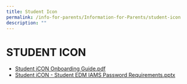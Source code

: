 ```yaml
---
title: Student Icon
permalink: /info-for-parents/Information-for-Parents/student-icon
description: ""
---
```


# STUDENT ICON

* [Student iCON Onboarding Guide.pdf](https://bukittimahpri.moe.edu.sg/qql/slot/u750/Information%20&%20Download/2021/Student%20iCON%20Onboarding%20Guide.pdf)
* [Student iCON - Student EDM IAMS Password Requirements.pptx](https://bukittimahpri.moe.edu.sg/qql/slot/u750/Information%20&%20Download/2021/Student%20iCON%20-%20Student%20EDM%20IAMS%20Password%20Requirements.pptx)